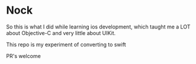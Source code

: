 # Nock

So this is what I did while learning ios development, which taught me a LOT about Objective-C and very little about UIKit.

This repo is my experiment of converting to swift

PR's welcome
